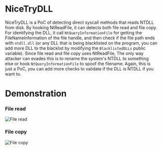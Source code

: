 # NiceTryDLL
NiceTryDLL is a PoC of detecting direct syscall methods that reads NTDLL from disk. By hooking NtReadFile, it can detects both file read and file copy. For identifying the DLL, it call `NtQueryInformationFile` for getting the FileNameInformation of the file handle, and then check if the file path ends with `ntdll.dll` (or any DLL that is being blacklisted on the program, you can add more DLL to the blacklist by modifying the `BlacklistedDLLs` public variable). Since file read and file copy uses NtReadFile, The only way attacker can evades this is to rename the system's NTDLL to something else or hook `NtQueryInformationFile` to spoof the filename. Again, this is just a PoC, you can add more checks to validate if the DLL is NTDLL if you want to.

# Demonstration
### File read
![File read](https://user-images.githubusercontent.com/41237415/163882528-6d8adcbe-447d-4f92-96c0-4e7bd9b38744.png)
### File copy
![File copy](https://user-images.githubusercontent.com/41237415/163882595-e49c24f8-4de8-49d5-9815-621b99e81227.png)

